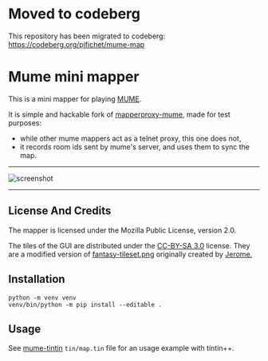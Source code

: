 # Moved to codeberg

This repository has been migrated to codeberg: https://codeberg.org/pjfichet/mume-map

# Mume mini mapper

This is a mini mapper for playing [MUME](https://mume.org "MUME Official Site").

It is simple and hackable fork of [mapperproxy-mume](https://github.com/nstockton/mapperproxy-mume), made for test purposes:
- while other mume mappers act as a telnet proxy, this one does not,
- it records room ids sent by mume's server, and uses them to sync the map.

---

![screenshot](https://github.com/pjfichet/mume-minimap/raw/master/tileset/screenshot-multi.png?raw=true "screenshot")

---

## License And Credits

The mapper is licensed under the Mozilla Public License, version 2.0.

The tiles of the GUI are distributed under the [CC-BY-SA 3.0](https://creativecommons.org/licenses/by-sa/3.0/legalcode "CC-BY-SA 3.0 official site") license.
They are a modified version of [fantasy-tileset.png](https://opengameart.org/content/32x32-fantasy-tileset "fantasy-tileset page on OpenGameArt") originally created by [Jerome.](http://jerom-bd.blogspot.fr/ "Jerome old site")

## Installation

```
python -m venv venv
venv/bin/python -m pip install --editable .
```

## Usage

See [mume-tintin](https://github.com/pjfichet/mume-tintin) `tin/map.tin` file for an usage example with tintin++.

